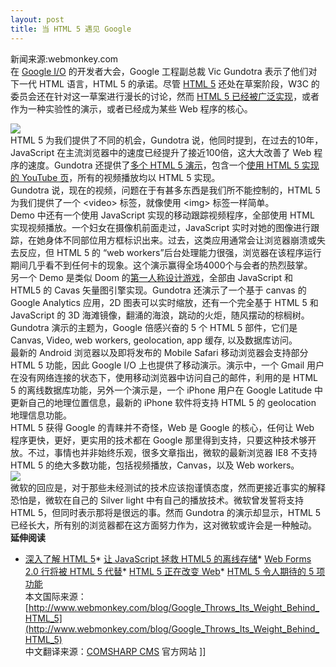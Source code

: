 ```yaml
---
layout: post
title: 当 HTML 5 遇见 Google
---
```

新闻来源:webmonkey.com    
在 [Google I/O](http://code.google.com/events/io/) 的开发者大会，Google 工程副总裁 Vic Gundotra 表示了他们对下一代 HTML 语言，HTML 5 的承诺。尽管 [HTML 5](http://www.whatwg.org/specs/web-apps/current-work/) 还处在草案阶段，W3C 的委员会还在针对这一草案进行漫长的讨论，然而 [HTML 5 已经被广泛实现](http://www.webmonkey.com/blog/How_HTML_5_Is_Already_Changing_the_Web)，或者作为一种实验性的演示，或者已经成为某些 Web 程序的核心。

![](http://farm4.static.flickr.com/3563/3570941420_da09ea7899.jpg?v=0)     
HTML 5 为我们提供了不同的机会，Gundotra 说，他同时提到，在过去的10年，JavaScript 在主流浏览器中的速度已经提升了接近100倍，这大大改善了 Web 程序的速度。Gundotra 还提供了[多个 HTML 5 演示](http://htmlfive.appspot.com/)，包含一个[使用 HTML 5 实现的 YouTube 页](http://www.youtube.com/html5)，所有的视频播放均以 HTML 5 实现。     
Gundotra 说，现在的视频，问题在于有甚多东西是我们所不能控制的，HTML 5 为我们提供了一个 &lt;video&gt; 标签，就像使用 &lt;img&gt; 标签一样简单。     
Demo 中还有一个使用 JavaScript 实现的移动跟踪视频程序，全部使用 HTML 实现视频播放。一个妇女在摄像机前面走过，JavaScript 实时对她的图像进行跟踪，在她身体不同部位用方框标识出来。过去，这类应用通常会让浏览器崩溃或失去反应，但 HTML 5 的 “web workers”后台处理能力很强，浏览器在该程序运行期间几乎看不到任何卡的现象。这个演示赢得全场4000个与会者的热烈鼓掌。     
另一个 Demo 是类似 Doom 的[第一人称设计游戏](http://htmlfive.appspot.com/static/gifter.html)，全部由 JavaScript 和 HTML5 的 Cavas 矢量图引擎实现。Gundotra 还演示了一个基于 canvas 的 Google Analytics 应用，2D 图表可以实时缩放，还有一个完全基于 HTML 5 和 JavaScript 的 3D 海滩镜像，翻涌的海浪，跳动的火炬，随风摆动的棕榈树。     
Gundotra 演示的主题为，Google 倍感兴奋的 5 个 HTML 5 部件，它们是 Canvas, Video, web workers, geolocation, app 缓存, 以及数据库访问。     
最新的 Android 浏览器以及即将发布的 Mobile Safari 移动浏览器会支持部分 HTML 5 功能，因此 Google I/O 上也提供了移动演示。演示中，一个 Gmail 用户在没有网络连接的状态下，使用移动浏览器中访问自己的邮件，利用的是 HTML 5 的离线数据库功能，另外一个演示是，一个 iPhone 用户在 Google Latitude 中更新自己的地理位置信息，最新的 iPhone 软件将支持 HTML 5 的 geolocation 地理信息功能。     
HTML 5 获得 Google 的青睐并不奇怪，Web 是 Google 的核心，任何让 Web 程序更快，更好，更实用的技术都在 Google 那里得到支持，只要这种技术够开放。不过，事情也并非始终乐观，很多文章指出，微软的最新浏览器 IE8 不支持 HTML 5 的绝大多数功能，包括视频播放，Canvas，以及 Web workers。     
![](http://farm3.static.flickr.com/2453/3571660396_9a9635705b.jpg?v=0)     
微软的回应是，对于那些未经测试的技术应该抱谨慎态度，然而更接近事实的解释恐怕是，微软在自己的 Silver light 中有自己的播放技术。微软曾发誓将支持 HTML 5，但同时表示那将是很远的事。然而 Gundotra 的演示却显示，HTML 5 已经长大，所有别的浏览器都在这方面努力作为，这对微软或许会是一种触动。     
**延伸阅读**

*   [深入了解 HTML 5](http://www.comsharp.com/GetKnowledge/zh-CN/It_News_K701.aspx)*   [让 JavaScript 拯救 HTML5 的离线存储](http://www.comsharp.com/GetKnowledge/zh-CN/TeamBlogTimothyPage_K804.aspx)*   [Web Forms 2.0 行将被 HTML 5 代替](http://www.comsharp.com/GetKnowledge/zh-CN/It_News_K745.aspx)*   [HTML 5 正在改变 Web](http://www.comsharp.com/GetKnowledge/zh-CN/TeamBlogTimothyPage_K511.aspx)*   [HTML 5 令人期待的 5 项功能](http://www.comsharp.com/GetKnowledge/zh-CN/It_News_K667.aspx)  
本文国际来源：[http://www.webmonkey.com/blog/Google_Throws_Its_Weight_Behind_HTML_5](http://www.webmonkey.com/blog/Google_Throws_Its_Weight_Behind_HTML_5)   
中文翻译来源：[COMSHARP CMS](http://www.comsharp.com/) 官方网站   ]]